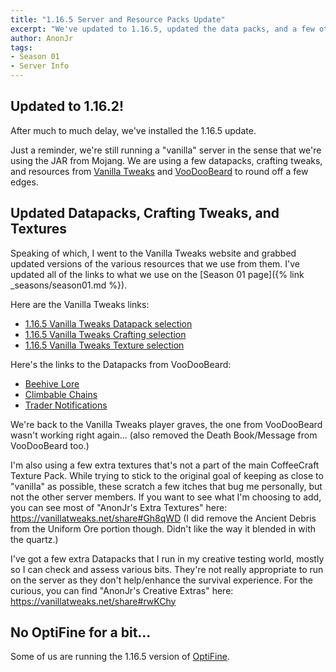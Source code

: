 ```yaml
---
title: "1.16.5 Server and Resource Packs Update"
excerpt: "We've updated to 1.16.5, updated the data packs, and a few other minor bits."
author: AnonJr
tags:
- Season 01
- Server Info
---
```


## Updated to 1.16.2!
After much to much delay, we've installed the 1.16.5 update.

Just a reminder, we're still running a "vanilla" server in the sense that we're using the JAR from Mojang. We are using a few datapacks, crafting tweaks, and resources from [Vanilla Tweaks](https://vanillatweaks.net/) and [VooDooBeard](http://mc.voodoobeard.com/) to round off a few edges.


## Updated Datapacks, Crafting Tweaks, and Textures
Speaking of which, I went to the Vanilla Tweaks website and grabbed updated versions of the various resources that we use from them. I've updated all of the links to what we use on the [Season 01 page]({% link _seasons/season01.md %}).

Here are the Vanilla Tweaks links:

 * [1.16.5 Vanilla Tweaks Datapack selection](https://vanillatweaks.net/share#dmMYSP)
 * [1.16.5 Vanilla Tweaks Crafting selection](https://vanillatweaks.net/share#P0DtdL)
 * [1.16.5 Vanilla Tweaks Texture selection](https://vanillatweaks.net/share#lBPrXr)

Here's the links to the Datapacks from VooDooBeard:

 * [Beehive Lore](http://mc.voodoobeard.com/#beehive_lore)
 * [Climbable Chains](http://mc.voodoobeard.com/#climbable_chains)
 * [Trader Notifications](http://mc.voodoobeard.com/#trader_notify)

We're back to the Vanilla Tweaks player graves, the one from VooDooBeard wasn't working right again... (also removed the Death Book/Message from VooDooBeard too.)

I'm also using a few extra textures that's not a part of the main CoffeeCraft Texture Pack. While trying to stick to the original goal of keeping as close to "vanilla" as possible, these scratch a few itches that bug me personally, but not the other server members. If you want to see what I'm choosing to add, you can see most of "AnonJr's Extra Textures" here: <https://vanillatweaks.net/share#Gh8qWD> (I did remove the Ancient Debris from the Uniform Ore portion though. Didn't like the way it blended in with the quartz.)

I've got a few extra Datapacks that I run in my creative testing world, mostly so I can check and assess various bits. They're not really appropriate to run on the server as they don't help/enhance the survival experience. For the curious, you can find "AnonJr's Creative Extras" here: <https://vanillatweaks.net/share#rwKChy>

## No OptiFine for a bit&hellip;
Some of us are running the 1.16.5 version of [OptiFine](https://optifine.net/home).
